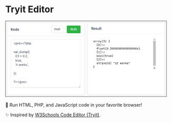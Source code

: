 # Tryit Editor

![Tryit Editor](./screenshot.png)

:rocket: Run HTML, PHP, and JavaScript code in your favorite browser!

:sparkles: Inspired by [W3Schools Code Editor (Tryit)](https://www.w3schools.com/tryit/).
